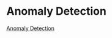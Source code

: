 # Anomaly Detection 

[Anomaly Detection ](https://conservancy.umn.edu/server/api/core/bitstreams/108030d3-3bf3-4c58-bd60-77d0644f8359/content)

